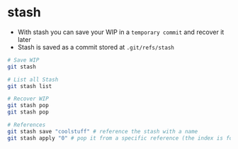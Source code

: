 # stash

- With stash you can save your WIP in a `temporary commit` and recover it later
- Stash is saved as a commit stored at `.git/refs/stash`

```sh
# Save WIP
git stash

# List all Stash
git stash list

# Recover WIP
git stash pop
git stash pop

# References
git stash save "coolstuff" # reference the stash with a name
git stash apply "0" # pop it from a specific reference (the index is found on stash list)
```
